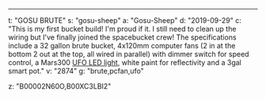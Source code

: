 ---
t: "GOSU BRUTE"
s: "gosu-sheep"
a: "Gosu-Sheep"
d: "2019-09-29"
c: "This is my first bucket build! I'm proud if it. I still need to clean up the wiring but I've finally joined the spacebucket crew! The specifications include a 32 gallon brute bucket, 4x120mm computer fans (2 in at the bottom 2 out at the top, all wired in parallel) with dimmer switch for speed control, a Mars300 <a href='https://amzn.to/36NO5zr'>UFO LED light</a>, white paint for reflectivity and a 3gal smart pot."
v: "2874"
g: "brute,pcfan,ufo"

z: "B00002N60O,B00XC3LBI2"
